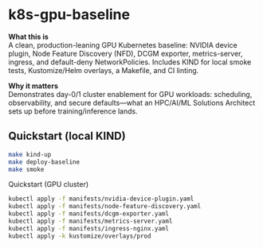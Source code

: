 # k8s-gpu-baseline

**What this is**  
A clean, production-leaning GPU Kubernetes baseline: NVIDIA device plugin, Node Feature Discovery (NFD), DCGM exporter, metrics-server, ingress, and default-deny NetworkPolicies. Includes KIND for local smoke tests, Kustomize/Helm overlays, a Makefile, and CI linting.

**Why it matters**  
Demonstrates day-0/1 cluster enablement for GPU workloads: scheduling, observability, and secure defaults—what an HPC/AI/ML Solutions Architect sets up before training/inference lands.

## Quickstart (local KIND)
```bash
make kind-up
make deploy-baseline
make smoke
```

Quickstart (GPU cluster)
```bash
kubectl apply -f manifests/nvidia-device-plugin.yaml
kubectl apply -f manifests/node-feature-discovery.yaml
kubectl apply -f manifests/dcgm-exporter.yaml
kubectl apply -f manifests/metrics-server.yaml
kubectl apply -f manifests/ingress-nginx.yaml
kubectl apply -k kustomize/overlays/prod
```
